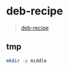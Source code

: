 

# deb-recipe

> [deb-recipe](https://samwhelp.github.io/deb-recipe/)




## tmp

``` sh
mkdir -p middle
```
